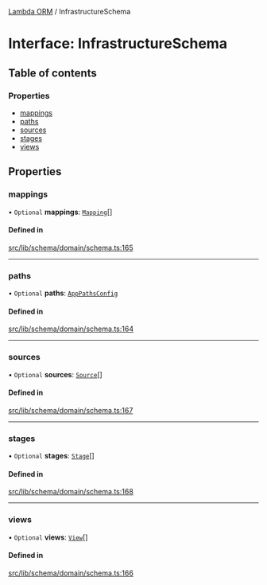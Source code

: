 [Lambda ORM](../README.md) / InfrastructureSchema

# Interface: InfrastructureSchema

## Table of contents

### Properties

- [mappings](InfrastructureSchema.md#mappings)
- [paths](InfrastructureSchema.md#paths)
- [sources](InfrastructureSchema.md#sources)
- [stages](InfrastructureSchema.md#stages)
- [views](InfrastructureSchema.md#views)

## Properties

### mappings

• `Optional` **mappings**: [`Mapping`](Mapping.md)[]

#### Defined in

[src/lib/schema/domain/schema.ts:165](https://github.com/lambda-orm/lambdaorm-base/blob/43bf031/src/lib/schema/domain/schema.ts#L165)

___

### paths

• `Optional` **paths**: [`AppPathsConfig`](AppPathsConfig.md)

#### Defined in

[src/lib/schema/domain/schema.ts:164](https://github.com/lambda-orm/lambdaorm-base/blob/43bf031/src/lib/schema/domain/schema.ts#L164)

___

### sources

• `Optional` **sources**: [`Source`](Source.md)[]

#### Defined in

[src/lib/schema/domain/schema.ts:167](https://github.com/lambda-orm/lambdaorm-base/blob/43bf031/src/lib/schema/domain/schema.ts#L167)

___

### stages

• `Optional` **stages**: [`Stage`](Stage.md)[]

#### Defined in

[src/lib/schema/domain/schema.ts:168](https://github.com/lambda-orm/lambdaorm-base/blob/43bf031/src/lib/schema/domain/schema.ts#L168)

___

### views

• `Optional` **views**: [`View`](View.md)[]

#### Defined in

[src/lib/schema/domain/schema.ts:166](https://github.com/lambda-orm/lambdaorm-base/blob/43bf031/src/lib/schema/domain/schema.ts#L166)

